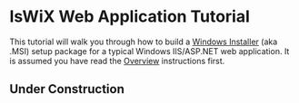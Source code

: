 # IsWiX Web Application Tutorial

This tutorial will walk you through how to build a [Windows Installer](https://msdn.microsoft.com/en-us/library/windows/desktop/cc185688(v=vs.85).aspx) (aka .MSI) setup package for a typical Windows IIS/ASP.NET web application.  It is assumed you have read the [Overview](https://github.com/iswix-llc/iswix-tutorials) instructions first.

## Under Construction
